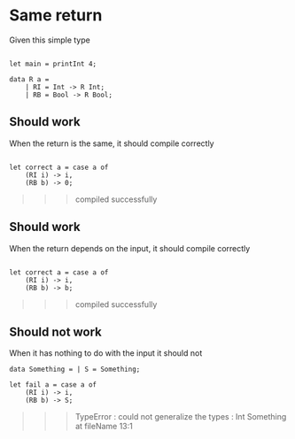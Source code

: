 # Same return

Given this simple type 
```

let main = printInt 4;

data R a = 
    | RI = Int -> R Int;
    | RB = Bool -> R Bool;

```

## Should work

When the return is the same, it should compile correctly
```

let correct a = case a of
    (RI i) -> i,
    (RB b) -> 0;

```
>>>compiled successfully

## Should work

When the return depends on the input, it should compile correctly
```

let correct a = case a of
    (RI i) -> i,
    (RB b) -> b;

```
>>>compiled successfully

## Should not work

When it has nothing to do with the input it should not
```
data Something = | S = Something;

let fail a = case a of
    (RI i) -> i,
    (RB b) -> S;
```
>>>TypeError : could not generalize the types : Int Something at fileName 13:1
